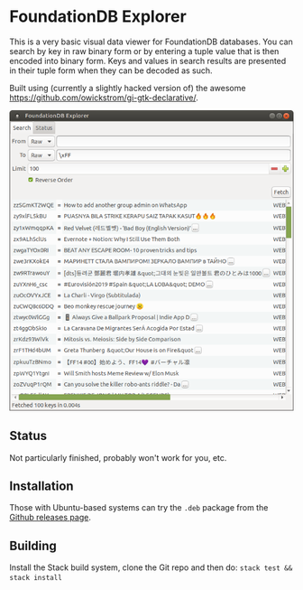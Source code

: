 # FoundationDB Explorer

This is a very basic visual data viewer for FoundationDB databases. You can search by key in raw binary form or by entering a tuple value that is then encoded into binary form. Keys and values in search results are presented in their tuple form when they can be decoded as such.

Built using (currently a slightly hacked version of) the awesome https://github.com/owickstrom/gi-gtk-declarative/.

![Screenshot](./docs/example.png)

## Status

Not particularly finished, probably won't work for you, etc.

## Installation

Those with Ubuntu-based systems can try the `.deb` package from the [Github releases page](https://github.com/Dretch/foundationdb-explorer/releases).

## Building

Install the Stack build system, clone the Git repo and then do: `stack test && stack install`
